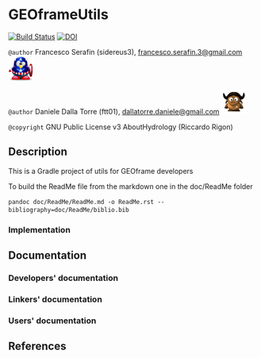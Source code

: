 # GEOframeUtils

[![Build Status](https://travis-ci.org/geoframecomponents/GEOframeUtils.svg)](https://travis-ci.org/geoframecomponents/GEOframeUtils)
[![DOI](https://zenodo.org/badge/60098232.svg)](https://zenodo.org/badge/latestdoi/60098232)

`@author` Francesco Serafin (sidereus3), francesco.serafin.3@gmail.com ![sidereus3](https://github.com/GrowWorkingHard/logos/blob/master/sidereus3_50X50.png "sidereus3")

`@author` Daniele Dalla Torre (ftt01), dallatorre.daniele@gmail.com ![ftt01](https://github.com/GrowWorkingHard/logos/blob/master/ftt01_50X50.png "ftt01")

`@copyright` GNU Public License v3 AboutHydrology (Riccardo Rigon)

## Description

This is a Gradle project of utils for GEOframe developers

To build the ReadMe file from the markdown one in the doc/ReadMe folder

    pandoc doc/ReadMe/ReadMe.md -o ReadMe.rst --bibliography=doc/ReadMe/biblio.bib

### Implementation

## Documentation

### Developers' documentation

### Linkers' documentation

### Users' documentation

## References
